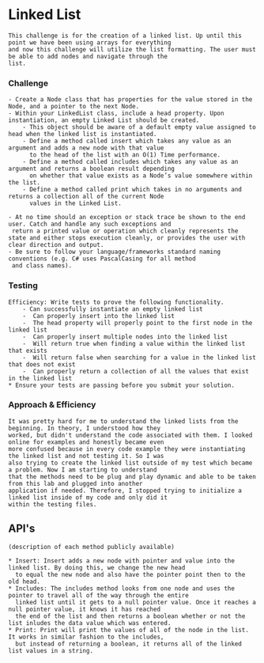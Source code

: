 
# Linked List

    This challenge is for the creation of a linked list. Up until this point we have been using arrays for everything
    and now this challenge will utilize the list formatting. The user must be able to add nodes and navigate through the
    list. 

### Challenge
    
    - Create a Node class that has properties for the value stored in the Node, and a pointer to the next Node.
    - Within your LinkedList class, include a head property. Upon instantiation, an empty Linked List should be created.
        - This object should be aware of a default empty value assigned to head when the linked list is instantiated.
        - Define a method called insert which takes any value as an argument and adds a new node with that value 
          to the head of the list with an O(1) Time performance.
        - Define a method called includes which takes any value as an argument and returns a boolean result depending 
          on whether that value exists as a Node’s value somewhere within the list.
        - Define a method called print which takes in no arguments and returns a collection all of the current Node 
          values in the Linked List.
   
    - At no time should an exception or stack trace be shown to the end user. Catch and handle any such exceptions and
     return a printed value or operation which cleanly represents the state and either stops execution cleanly, or provides the user with clear direction and output.
    - Be sure to follow your language/frameworks standard naming conventions (e.g. C# uses PascalCasing for all method
     and class names).

### Testing
    
    Efficiency: Write tests to prove the following functionality.
        - Can successfully instantiate an empty linked list
        -  Can properly insert into the linked list
        -  The head property will properly point to the first node in the linked list
        -  Can properly insert multiple nodes into the linked list
        -  Will return true when finding a value within the linked list that exists
        -  Will return false when searching for a value in the linked list that does not exist
        -  Can properly return a collection of all the values that exist in the linked list
    * Ensure your tests are passing before you submit your solution.
      

    
### Approach & Efficiency

    It was pretty hard for me to understand the linked lists from the beginning. In theory, I understood how they
    worked, but didn't understand the code associated with them. I looked online for examples and honestly became even
    more confused because in every code example they were instantiating the linked list and not testing it. So I was
    also trying to create the linked list outside of my test which became a problem. Now I am starting to understand
    that the methods need to be plug and play dynamic and able to be taken from this lab and plugged into another
    application if needed. Therefore, I stopped trying to initialize a linked list inside of my code and only did it
    within the testing files.

## API's 
    (description of each method publicly available)
    
    * Insert: Insert adds a new node with pointer and value into the linked list. By doing this, we change the new head 
      to equal the new node and also have the pointer point then to the old head.
    * Includes: The includes method looks from one node and uses the pointer to travel all of the way through the entire
      linked list until it gets to a null pointer value. Once it reaches a null pointer value, it knows it has reached
      the end of the list and then returns a boolean whether or not the list inludes the data value which was entered.
    * Print: Print will print the values of all of the node in the list. It works in similar fashion to the includes,
      but instead of returning a boolean, it returns all of the linked list values in a string.


